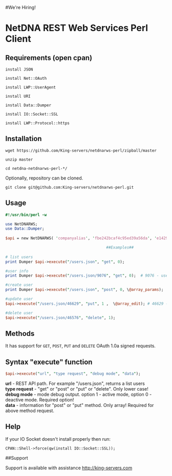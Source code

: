 #We're Hiring!




# NetDNA REST Web Services Perl Client

## Requirements (open cpan)

`install JSON`

`install Net::OAuth`

`install LWP::UserAgent`

`install URI`

`install Data::Dumper`

`install IO::Socket::SSL`

`install LWP::Protocol::https`


## Installation
`wget https://github.com/King-servers/netdnarws-perl/zipball/master`

`unzip master`

`cd netdna-netdnarws-perl-*/`

Optionally, repository can be cloned.

`git clone git@github.com:King-servers/netdnarws-perl.git`


## Usage
```perl
#!/usr/bin/perl -w

use NetDNARWS;
use Data::Dumper;
           
$api = new NetDNARWS( 'companyalias', 'fbe242bcaf4c95ed39a56da', 'e1429ab0873d0f13b62');

											##Examples##
	
# list users
print Dumper $api->execute("/users.json", "get", 0); 

#user info
print Dumper $api->execute("/users.json/9076", "get", 0);  # 9076 - user id

#create user
print Dumper $api->execute("/users.json", "post", 0, \@array_params); 

#update user
$api->execute("/users.json/46629", "put", 1 ,  \@array_edit); # 46629 - user id

#delete user 
$api->execute("/users.json/46576", "delete", 1);
```

## Methods
It has support for `GET`, `POST`, `PUT` and `DELETE` OAuth 1.0a signed requests.

## Syntax "execute" function 


```perl    
$api->execute("url", "type request", "debug mode", "data");
```
**url** - REST API path. For example "/users.json", returns a list users  
**type request** -  "get" or "post" or "put" or "delete". Only lower case!    
**debug mode** - mode debug output. option 1 - active mode, option 0 - deactive mode. Required option!  
**data** - information for "post" or "put" method. Only array! Required for above method request.  

## Help

If your IO Socket doesn't install properly then run:

`CPAN::Shell->force(qw(install IO::Socket::SSL));`


##Support 

Support is available with assistance http://king-servers.com
